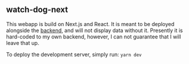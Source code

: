 ## watch-dog-next

This webapp is build on Next.js and React. It is meant to be deployed alongside the [backend](https://github.com/jonreesman/watch-dog-kafka), and will not display data without it. Presently it is hard-coded to my own backend, however, I can not guarantee that I will leave that up.

To deploy the development server, simply run:
```yarn dev```
